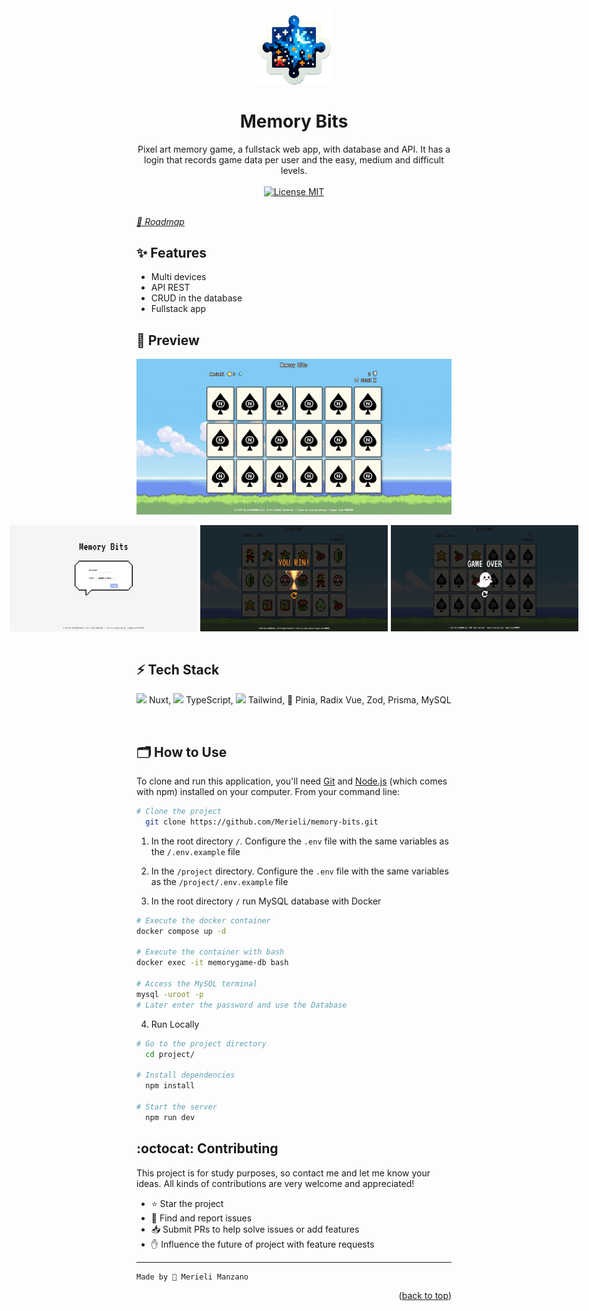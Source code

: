 
<h1 align="center">
    <br>
    <img src="./images/logo-memory-bits.png" alt="Logo Memory Bits" width="120">
    <br><br>
    Memory Bits
</h1>

<p align="center">
    Pixel art memory game, a fullstack web app, with database and API. It has a login that records game data per user and the easy, medium and difficult levels.
    <br><br>
    <a href="https://opensource.org/licenses/MIT">
        <img src="https://img.shields.io/badge/License-MIT-blue.svg" alt="License MIT">
    </a>
    <br><br>
</p>

[*🎯 Roadmap*](./ROADMAP.todo)

## ✨ Features

- Multi devices
- API REST
- CRUD in the database
- Fullstack app


## 📸 Preview

![Memory Bits Level Easy](./images/game-level1.gif)

<div style="display: flex; gap: 5px; justify-content: center;">
  <img src="./images/page-login.png"  width="300px" alt="License MIT">
  <img src="./images/win.png" width="300px" alt="License MIT">
  <img src="./images/game-over.png" width="300px" alt="License MIT">
</div>


<br>

## ⚡ Tech Stack

<img src="https://img.icons8.com/color/48/nuxt-jc.png" width="18px"/> Nuxt, <img src="https://img.icons8.com/color/48/000000/typescript.png" width="18px"/> TypeScript, <img src="https://img.icons8.com/color/48/000000/tailwind_css.png" width="18px"/> Tailwind, 🍍 Pinia, Radix Vue, Zod, Prisma, MySQL


<br>

## 🗂 How to Use

To clone and run this application, you'll need [Git](https://git-scm.com) and [Node.js](https://nodejs.org) (which comes with npm) installed on your computer. From your command line:

```bash
# Clone the project
  git clone https://github.com/Merieli/memory-bits.git
```

1. In the root directory `/`.
  Configure the `.env` file with the same variables as the `/.env.example` file

2. In the `/project` directory.
  Configure the `.env` file with the same variables as the `/project/.env.example` file

3. In the root directory `/` run MySQL database with Docker
```bash
# Execute the docker container
docker compose up -d

# Execute the container with bash
docker exec -it memorygame-db bash

# Access the MySQL terminal
mysql -uroot -p
# Later enter the password and use the Database
```

4. Run Locally
```bash
# Go to the project directory
  cd project/

# Install dependencies
  npm install

# Start the server
  npm run dev
```

## :octocat: Contributing

This project is for study purposes, so contact me and let me know your ideas.
All kinds of contributions are very welcome and appreciated!

- ⭐️ Star the project
- 🐛 Find and report issues
- 📥 Submit PRs to help solve issues or add features
- ✋ Influence the future of project with feature requests

-------------------------------------
```diff
Made by 🤍 Merieli Manzano
```

<p align="right">(<a href="#top">back to top</a>)</p>
